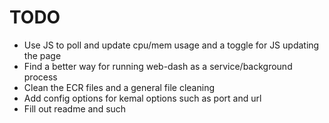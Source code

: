 # TODO

* Use JS to poll and update cpu/mem usage and a toggle for JS updating the page
* Find a better way for running web-dash as a service/background process
* Clean the ECR files and a general file cleaning
* Add config options for kemal options such as port and url
* Fill out readme and such

